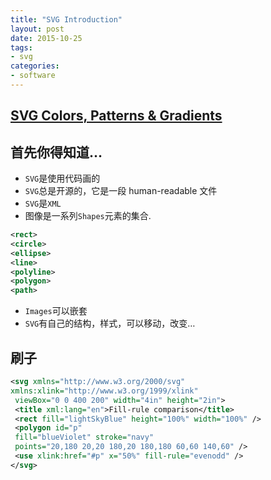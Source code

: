 ```yaml
---
title: "SVG Introduction"
layout: post
date: 2015-10-25
tags:
- svg
categories:
- software
---
```


## [SVG Colors, Patterns & Gradients](http://www.it-ebooks.info/book/6407/)

## 首先你得知道…

- `SVG`是使用代码画的
- `SVG`总是开源的，它是一段 human-readable 文件
- `SVG`是`XML`
- 图像是一系列`Shapes`元素的集合.

```xml
<rect>
<circle>
<ellipse>
<line>
<polyline>
<polygon>
<path>
```

- `Images`可以嵌套
- `SVG`有自己的结构，样式，可以移动，改变…

## 刷子

```xml
<svg xmlns="http://www.w3.org/2000/svg"
xmlns:xlink="http://www.w3.org/1999/xlink"
 viewBox="0 0 400 200" width="4in" height="2in">
 <title xml:lang="en">Fill-rule comparison</title>
 <rect fill="lightSkyBlue" height="100%" width="100%" />
 <polygon id="p"
 fill="blueViolet" stroke="navy"
 points="20,180 20,20 180,20 180,180 60,60 140,60" />
 <use xlink:href="#p" x="50%" fill-rule="evenodd" />
</svg>
```
